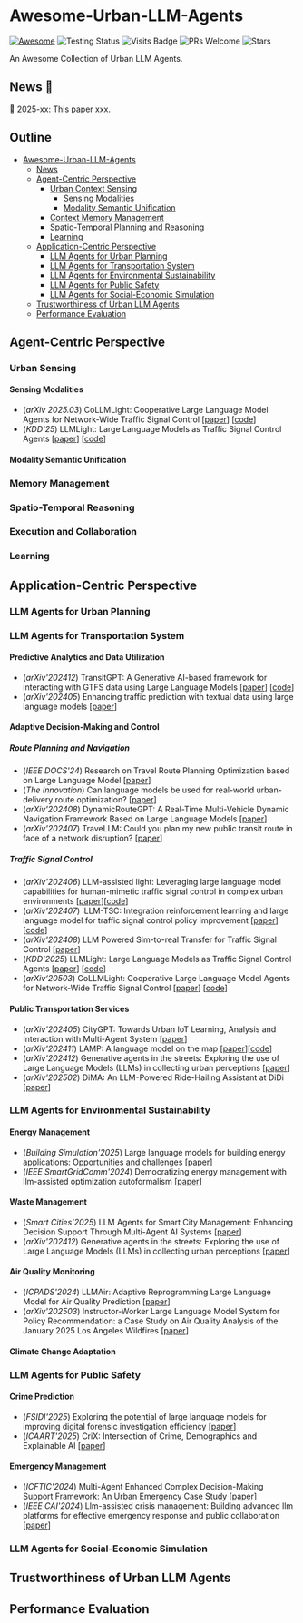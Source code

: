 # Awesome-Urban-LLM-Agents

<p align="center">

[![Awesome](https://awesome.re/badge.svg)](https://awesome.re)
![Testing Status](https://img.shields.io/badge/license-MIT-blue)
![Visits Badge](https://badges.pufler.dev/visits/usail-hkust/Awesome-Urban-LLM-Agents)
![PRs Welcome](https://img.shields.io/badge/PRs-Welcome-green)
![Stars](https://img.shields.io/github/stars/usail-hkust/Awesome-Urban-LLM-Agents)

</p>

An Awesome Collection of Urban LLM Agents.

<a id="news"></a>
## News  🎉

🌟 2025-xx: This paper xxx.

## Outline
- [Awesome-Urban-LLM-Agents](#awesome-urban-llm-agents)
  - [News](#news)
  - [Agent-Centric Perspective](#agent-centric-perspective)
    - [Urban Context Sensing](#urban-context-sensing)
      - [Sensing Modalities](#sensing-modalities)
      - [Modality Semantic Unification](#modality-semantic-unification)
    - [Context Memory Management](#context-memory-management)
    - [Spatio-Temporal Planning and Reasoning](#spatio-temporal-planning-and-reasoning)
    - [Learning](#learning)
  - [Application-Centric Perspective](#application-centric-perspective)
    - [LLM Agents for Urban Planning](#llm-agents-for-urban-planning)
    - [LLM Agents for Transportation System](#llm-agents-for-transportation-system)
    - [LLM Agents for Environmental Sustainability](#llm-agents-for-environmental-sustainability)
    - [LLM Agents for Public Safety](#llm-agents-for-public-safety)
    - [LLM Agents for Social-Economic Simulation](#llm-agents-for-social-economic-simulation)
  - [Trustworthiness of Urban LLM Agents](#trustworthiness-of-urban-llm-agents)
  - [Performance Evaluation](#performance-evaluation)

## Agent-Centric Perspective

### Urban Sensing

#### Sensing Modalities
- (*arXiv 2025.03*) CoLLMLight: Cooperative Large Language Model Agents for Network-Wide Traffic Signal Control [[paper](https://arxiv.org/abs/2503.11739)] [[code](https://github.com/usail-hkust/CoLLMLight)]
- (*KDD'25*) LLMLight: Large Language Models as Traffic Signal Control Agents [[paper](https://arxiv.org/abs/2312.16044)] [[code](https://github.com/usail-hkust/LLMTSCS)]

#### Modality Semantic Unification

### Memory Management

### Spatio-Temporal Reasoning

### Execution and Collaboration

### Learning

## Application-Centric Perspective

### LLM Agents for Urban Planning

### LLM Agents for Transportation System

#### Predictive Analytics and Data Utilization
- (*arXiv'202412*) TransitGPT: A Generative AI-based framework for interacting with GTFS data using Large Language Models [[paper](https://arxiv.org/pdf/2412.06831)] [[code](https://github.com/UTEL-UIUC/TransitGPT)]
- (*arXiv'202405*) Enhancing traffic prediction with textual data using large language models [[paper](https://arxiv.org/pdf/2405.06719)]

#### Adaptive Decision-Making and Control

##### Route Planning and Navigation
- (*IEEE DOCS'24*) Research on Travel Route Planning Optimization based on Large Language Model [[paper](https://ieeexplore.ieee.org/stamp/stamp.jsp?tp=&arnumber=10704489)]
- (*The Innovation*) Can language models be used for real-world urban-delivery route optimization? [[paper](https://www.cell.com/the-innovation/pdfExtended/S2666-6758(23)00148-0)]
- (*arXiv'202408*) DynamicRouteGPT: A Real-Time Multi-Vehicle Dynamic Navigation Framework Based on Large Language Models [[paper](https://arxiv.org/pdf/2408.14185?)]
- (*arXiv'202407*) TraveLLM: Could you plan my new public transit route in face of a network disruption? [[paper](https://arxiv.org/pdf/2407.14926)]

##### Traffic Signal Control
- (*arXiv'202406*) LLM-assisted light: Leveraging large language model capabilities for human-mimetic traffic signal control in complex urban environments [[paper](https://arxiv.org/pdf/2403.08337)][[code](https://github.com/Traffic-Alpha/LLM-Assisted-Light)]
- (*arXiv'202407*) iLLM-TSC: Integration reinforcement learning and large language model for traffic signal control policy improvement [[paper]([https://arxiv.org/pdf/2312.16044](https://arxiv.org/pdf/2407.06025?))] [[code](https://github.com/Traffic-Alpha/iLLM-TSC)]
- (*arXiv'202408*) LLM Powered Sim-to-real Transfer for Traffic Signal Control [[paper](https://www.researchgate.net/profile/Longchao-Da/publication/373451211_LLM_Powered_Sim-to-real_Transfer_for_Traffic_Signal_Control/links/65461311b1398a779d5af74d/LLM-Powered-Sim-to-real-Transfer-for-Traffic-Signal-Control.pdf)]
- (*KDD'2025*) LLMLight: Large Language Models as Traffic Signal Control Agents [[paper](https://arxiv.org/pdf/2312.16044)] [[code](https://github.com/usail-hkust/LLMTSCS)]
- (*arXiv‘20503*) CoLLMLight: Cooperative Large Language Model Agents for Network-Wide Traffic Signal Control [[paper](https://arxiv.org/pdf/2503.11739)] [[code](https://github.com/usail-hkust/CoLLMLight)]

#### Public Transportation Services
- (*arXiv'202405*) CityGPT: Towards Urban IoT Learning, Analysis and Interaction with Multi-Agent System [[paper](https://arxiv.org/pdf/2405.14691)]
- (*arXiv'202411*) LAMP: A language model on the map [[paper](https://arxiv.org/pdf/2403.09059)][[code](https://github.com/PasqualeTurin/LAMP/)]
- (*arXiv'202412*) Generative agents in the streets: Exploring the use of Large Language Models (LLMs) in collecting urban perceptions [[paper](https://arxiv.org/pdf/2312.13126)]
- (*arXiv'202502*) DiMA: An LLM-Powered Ride-Hailing Assistant at DiDi [[paper](https://arxiv.org/abs/2503.04768)]



### LLM Agents for Environmental Sustainability
#### Energy Management
- (*Building Simulation'2025*) Large language models for building energy applications: Opportunities and challenges [[paper](https://link.springer.com/article/10.1007/s12273-025-1235-9)]
- (*IEEE SmartGridComm'2024*) Democratizing energy management with llm-assisted optimization autoformalism [[paper](https://ieeexplore.ieee.org/document/10738100)]

#### Waste Management
- (*Smart Cities'2025*) LLM Agents for Smart City Management: Enhancing Decision Support Through Multi-Agent AI Systems [[paper](https://www.mdpi.com/2624-6511/8/1/19)]
- (*arXiv'202412*) Generative agents in the streets: Exploring the use of Large Language Models (LLMs) in collecting urban perceptions [[paper](https://arxiv.org/pdf/2312.13126)]

#### Air Quality Monitoring
- (*ICPADS'2024*) LLMAir: Adaptive Reprogramming Large Language Model for Air Quality Prediction [[paper](https://ieeexplore.ieee.org/document/10763740)]
- (*arXiv'202503*) Instructor-Worker Large Language Model System for Policy Recommendation: a Case Study on Air Quality Analysis of the January 2025 Los Angeles Wildfires [[paper](https://arxiv.org/pdf/2503.00566)]

#### Climate Change Adaptation


### LLM Agents for Public Safety
#### Crime Prediction
- (*FSIDI'2025*) Exploring the potential of large language models for improving digital forensic investigation efficiency [[paper](https://arxiv.org/pdf/2402.19366)]
- (*ICAART'2025*) CriX: Intersection of Crime, Demographics and Explainable AI [[paper](https://www.scitepress.org/Papers/2025/133162/133162.pdf)]

#### Emergency Management
- (*ICFTIC'2024*) Multi-Agent Enhanced Complex Decision-Making Support Framework: An Urban Emergency Case Study [[paper](https://www.mdpi.com/2073-4441/12/4/1190)]
- (*IEEE CAI'2024*) Llm-assisted crisis management: Building advanced llm platforms for effective emergency response and public collaboration [[paper](https://arxiv.org/pdf/2402.10908)]


### LLM Agents for Social-Economic Simulation

## Trustworthiness of Urban LLM Agents

## Performance Evaluation
